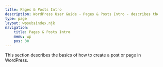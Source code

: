 ```yaml
---
title: Pages & Posts Intro
description: WordPress User Guide - Pages & Posts Intro - describes the basics of creating a post or page in WordPress.
type: page
layout: wpsubsindex.njk
navigation: 
    title: Pages & Posts Intro
    menu: wp
    pos: 30
---
```

This section describes the basics of how to create a post or page in WordPress. 
